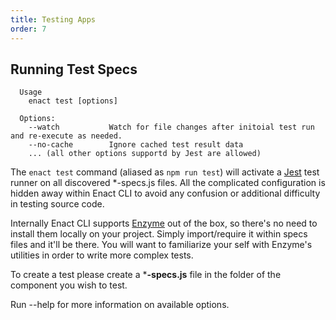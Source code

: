 ```yaml
---
title: Testing Apps
order: 7
---
```

## Running Test Specs
```none
  Usage
    enact test [options]

  Options:
    --watch           Watch for file changes after initoial test run and re-execute as needed.
    --no-cache        Ignore cached test result data
    ... (all other options supportd by Jest are allowed)
```
The `enact test` command (aliased as `npm run test`) will activate a [Jest](https://jestjs.io/) test runner on all discovered *-specs.js files. All the complicated configuration is hidden away within Enact CLI to avoid any confusion or additional difficulty in testing source code.

Internally Enact CLI supports [Enzyme](http://airbnb.io/enzyme/) out of the box, so there's no need to install them locally on your project. Simply import/require it within specs files and it'll be there. You will want to familiarize your self with Enzyme's utilities in order to write more complex tests.

To create a test please create a ***-specs.js** file in the folder of the component you wish to test.

Run --help for more information on available options.
